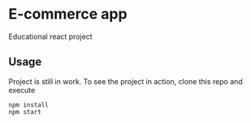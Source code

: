 # E-commerce app
Educational react project
## Usage
Project is still in work. To see the project in action, clone this repo and execute 
```
npm install
npm start
```


